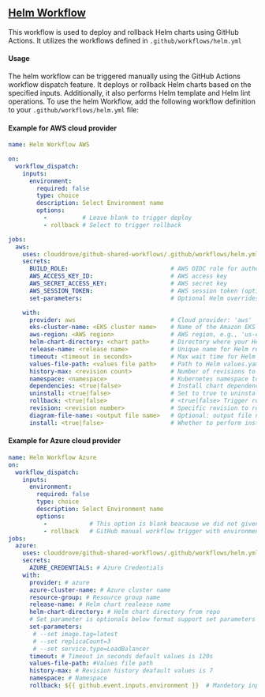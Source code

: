 ## [Helm Workflow](https://github.com/clouddrove/github-shared-workflows/blob/master/.github/workflows/helm.yml)

This workflow is used to deploy and rollback Helm charts using GitHub Actions. It utilizes the workflows defined in `.github/workflows/helm.yml`

#### Usage
The helm workflow can be triggered manually using the GitHub Actions workflow dispatch feature. It deploys or rollback Helm charts based on the specified inputs. Additionally, it also performs Helm template and Helm lint operations.
To use the helm Workflow, add the following workflow definition to your `.github/workflows/helm.yml` file:

#### Example for AWS cloud provider

```yaml
name: Helm Workflow AWS

on:
  workflow_dispatch:
    inputs:
      environment:
        required: false 
        type: choice
        description: Select Environment name
        options:
          -          # Leave blank to trigger deploy
          - rollback # Select to trigger rollback

jobs:
  aws:
    uses: clouddrove/github-shared-workflows/.github/workflows/helm.yml@master
    secrets:
      BUILD_ROLE:                             # AWS OIDC role for authentication
      AWS_ACCESS_KEY_ID:                      # AWS access key
      AWS_SECRET_ACCESS_KEY:                  # AWS secret key
      AWS_SESSION_TOKEN:                      # AWS session token (optional)
      set-parameters:                         # Optional Helm overrides, e.g., --set image.tag=latest

    with:
      provider: aws                           # Cloud provider: 'aws'
      eks-cluster-name: <EKS cluster name>    # Name of the Amazon EKS cluster
      aws-region: <AWS region>                # AWS region, e.g., 'us-east-1'
      helm-chart-directory: <chart path>      # Directory where your Helm chart is located
      release-name: <release name>            # Unique name for Helm release
      timeout: <timeout in seconds>           # Max wait time for Helm operations, e.g., '600s'
      values-file-path: <values file path>    # Path to Helm values.yaml file
      history-max: <revision count>           # Number of revisions to retain in history
      namespace: <namespace>                  # Kubernetes namespace to deploy into
      dependencies: <true|false>              # Install chart dependencies (true/false)
      uninstall: <true|false>                 # Set to true to uninstall the release
      rollback: <true|false>                  # <true|false> Trigger rollback to previous revision (true/false)
      revision: <revision number>             # Specific revision to roll back to
      diagram-file-name: <output file name>   # Optional: output file name for KubeDiagram PNG
      install: <true|false>                   # Whether to perform install/upgrade (false disables)

```

#### Example for Azure cloud provider


```yaml
name: Helm Workflow Azure
on:
  workflow_dispatch:
    inputs:
      environment:
        required: false 
        type: choice
        description: Select Environment name
        options:
          -            # This option is blank beacause we did not given name to helm deploy or you can give this name eg. deploy
          - rollback   # GitHub manual workflow trigger with environment selection for rollback
jobs:
  azure:
    uses: clouddrove/github-shared-workflows/.github/workflows/helm.yml@master
    secrets:
      AZURE_CREDENTIALS: # Azure Credentials
    with:
      provider: # azure
      azure-cluster-name: # Azure cluster name
      resource-group: # Resource group name
      release-name: # Helm chart realease name
      helm-chart-directory: # Helm chart directory from repo
      # Set parameter is optionals below format support set parameters
      set-parameters:
       # --set image.tag=latest
       # --set replicaCount=3
       # --set service.type=LoadBalancer
      timeout: # Timeout in seconds default values is 120s
      values-file-path: #Values file path
      history-max: # Revision history deafault values is 7
      namespace: # Namespace 
      rollback: ${{ github.event.inputs.environment }}  # Mandetory input do not change this 
```
